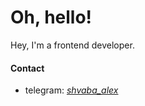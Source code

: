 # Oh, hello!
Hey, I'm a frontend developer.

#### Contact
- telegram: *[shvaba_alex](https://t.me/shvaba_alex)*
